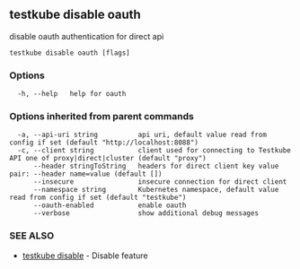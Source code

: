 <head>
  <meta name="docsearch:indexPrefix" content="reference-doc" />
</head>

## testkube disable oauth

disable oauth authentication for direct api

```
testkube disable oauth [flags]
```

### Options

```
  -h, --help   help for oauth
```

### Options inherited from parent commands

```
  -a, --api-uri string          api uri, default value read from config if set (default "http://localhost:8088")
  -c, --client string           client used for connecting to Testkube API one of proxy|direct|cluster (default "proxy")
      --header stringToString   headers for direct client key value pair: --header name=value (default [])
      --insecure                insecure connection for direct client
      --namespace string        Kubernetes namespace, default value read from config if set (default "testkube")
      --oauth-enabled           enable oauth
      --verbose                 show additional debug messages
```

### SEE ALSO

- [testkube disable](testkube_disable.md) - Disable feature
